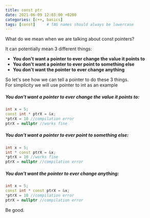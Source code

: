 ```yaml
---
title: const ptr
date: 2021-06-09 12:03:00 +0200
categories: [c++, basics]
tags: [const]     # TAG names should always be lowercase
---
```


What do we mean when we are talking about const pointers?   

It can potentially mean 3 different things:

* **You don't want a pointer to ever change the value it points to**
* **You don't want a pointer to ever point to something else**
* **You don't want the pointer to ever change anything**

So let's see how we can tell a pointer to do these 3 things.  
For simplicity we will use pointer to int as an example

##### **You don't want a pointer to ever change the value it points to:**

```c++
int x = 5;
const int * ptrX = &x;
*ptrX = 10 //compilation error
ptrX = nullptr //works fine
```

##### **You don't want a pointer to ever point to something else:**

```c++
int x = 5;
int * const ptrX = &x;
*ptrX = 10 //works fine
ptrX = nullptr //compilation error 
```

##### **You don't want the pointer to ever change anything:**

```c++
int x = 5;
const int * const ptrX = &x;
*ptrX = 10 //compilation error
ptrX = nullptr //compilation error
```
Be good.

